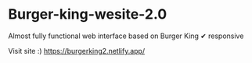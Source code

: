# Burger-king-wesite-2.0
Almost fully functional web interface based on Burger King ✔ responsive

Visit site :) https://burgerking2.netlify.app/
